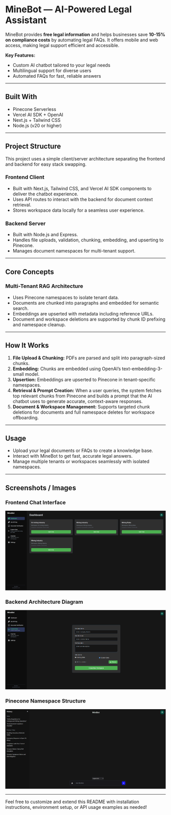# MineBot — AI-Powered Legal Assistant

MineBot provides **free legal information** and helps businesses save **10-15% on compliance costs** by automating legal FAQs. It offers mobile and web access, making legal support efficient and accessible.

**Key Features:**
- Custom AI chatbot tailored to your legal needs
- Multilingual support for diverse users
- Automated FAQs for fast, reliable answers

---

## Built With

- Pinecone Serverless  
- Vercel AI SDK + OpenAI  
- Next.js + Tailwind CSS  
- Node.js (v20 or higher)  

---

## Project Structure

This project uses a simple client/server architecture separating the frontend and backend for easy stack swapping.

### Frontend Client

- Built with Next.js, Tailwind CSS, and Vercel AI SDK components to deliver the chatbot experience.  
- Uses API routes to interact with the backend for document context retrieval.  
- Stores workspace data locally for a seamless user experience.

### Backend Server

- Built with Node.js and Express.  
- Handles file uploads, validation, chunking, embedding, and upserting to Pinecone.  
- Manages document namespaces for multi-tenant support.

---

## Core Concepts

### Multi-Tenant RAG Architecture

- Uses Pinecone namespaces to isolate tenant data.  
- Documents are chunked into paragraphs and embedded for semantic search.  
- Embeddings are upserted with metadata including reference URLs.  
- Document and workspace deletions are supported by chunk ID prefixing and namespace cleanup.

---

## How It Works

1. **File Upload & Chunking:** PDFs are parsed and split into paragraph-sized chunks.  
2. **Embedding:** Chunks are embedded using OpenAI’s text-embedding-3-small model.  
3. **Upsertion:** Embeddings are upserted to Pinecone in tenant-specific namespaces.  
4. **Retrieval & Prompt Creation:** When a user queries, the system fetches top relevant chunks from Pinecone and builds a prompt that the AI chatbot uses to generate accurate, context-aware responses.  
5. **Document & Workspace Management:** Supports targeted chunk deletions for documents and full namespace deletes for workspace offboarding.

---

## Usage

- Upload your legal documents or FAQs to create a knowledge base.  
- Interact with MineBot to get fast, accurate legal answers.  
- Manage multiple tenants or workspaces seamlessly with isolated namespaces.

---

## Screenshots / Images

<!--
Upload your images to your repo or an image hosting service and replace the URLs below.
-->

### Frontend Chat Interface  
![Frontend Chat Interface](ss1)

### Backend Architecture Diagram  
![Backend Architecture](ss2)

### Pinecone Namespace Structure  
![Pinecone Namespace](ss3)

---

Feel free to customize and extend this README with installation instructions, environment setup, or API usage examples as needed!

